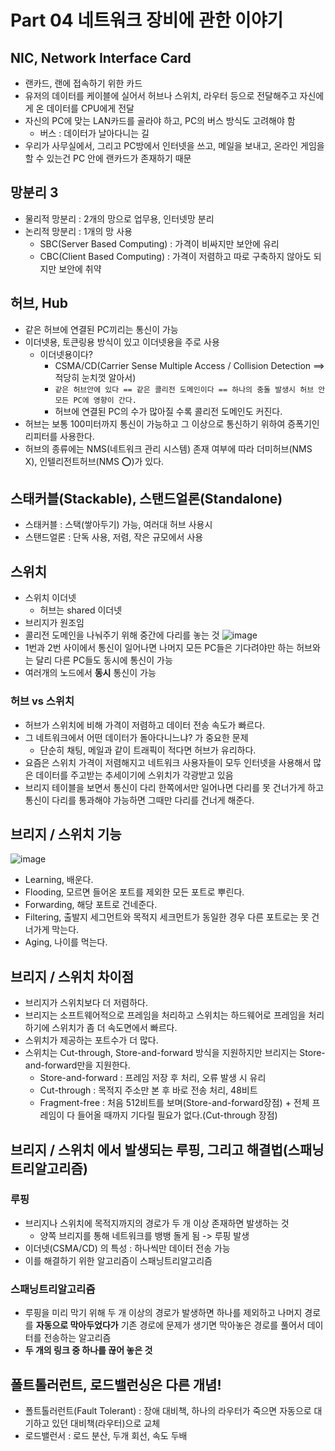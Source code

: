 # Part 04 네트워크 장비에 관한 이야기

## NIC, Network Interface Card
- 랜카드, 랜에 접속하기 위한 카드 
- 유저의 데이터를 케이블에 실어서 허브나 스위치, 라우터 등으로 전달해주고 자신에게 온 데이터를 CPU에게 전달
- 자신의 PC에 맞는 LAN카드를 골라야 하고, PC의 버스 방식도 고려해야 함
  - 버스 : 데이터가 날아다니는 길
- 우리가 사무실에서, 그리고 PC방에서 인터넷을 쓰고, 메일을 보내고, 온라인 게임을 할 수 있는건 PC 안에 랜카드가 존재하기 때문

## 망분리 3
- 물리적 망분리 : 2개의 망으로 업무용, 인터넷망 분리
- 논리적 망분리 : 1개의 망 사용
  - SBC(Server Based Computing) : 가격이 비싸지만 보안에 유리
  - CBC(Client Based Computing) : 가격이 저렴하고 따로 구축하지 않아도 되지만 보안에 취약

## 허브, Hub
- 같은 허브에 연결된 PC끼리는 통신이 가능
- 이더넷용, 토큰링용 방식이 있고 이더넷용을 주로 사용
  - 이더넷용이다?
    - CSMA/CD(Carrier Sense Multiple Access / Collision Detection ==> 적당히 눈치껏 알아서)
    - `같은 허브안에 있다 == 같은 콜리전 도메인이다 == 하나의 충돌 발생시 허브 안 모든 PC에 영향이 간다.`
    - 허브에 연결된 PC의 수가 많아질 수록 콜리전 도메인도 커진다.
- 허브는 보통 100미터까지 통신이 가능하고 그 이상으로 통신하기 위하여 증폭기인 리피터를 사용한다.
- 허브의 종류에는 NMS(네트워크 관리 시스템) 존재 여부에 따라 더미허브(NMS X), 인텔리전트허브(NMS ⭕)가 있다.

## 스태커블(Stackable), 스탠드얼론(Standalone)
- 스태커블 : 스택(쌓아두기) 가능, 여러대 허브 사용시  
- 스탠드얼론 : 단독 사용, 저렴, 작은 규모에서 사용

## 스위치
- 스위치 이더넷
  - 허브는 shared 이더넷
- 브리지가 원조임
- 콜리전 도메인을 나눠주기 위해 중간에 다리를 놓는 것
![image](https://github.com/boboram/TIL/assets/14108487/11e989fa-5a2f-4ba6-b991-9a705c39f140)
- 1번과 2번 사이에서 통신이 일어나면 나머지 모든 PC들은 기다려야만 하는 허브와는 달리 다른 PC들도 동시에 통신이 가능
- 여러개의 노드에서 **동시** 통신이 가능

### 허브 vs 스위치
- 허브가 스위치에 비해 가격이 저렴하고 데이터 전송 속도가 빠르다.
- 그 네트워크에서 어떤 데이터가 돌아다니느냐? 가 중요한 문제
  - 단순히 채팅, 메일과 같이 트래픽이 적다면 허브가 유리하다.
- 요즘은 스위치 가격이 저렴해지고 네트워크 사용자들이 모두 인터넷을 사용해서 많은 데이터를 주고받는 추세이기에 스위치가 각광받고 있음
- 브리지 테이블을 보면서 통신이 다리 한쪽에서만 일어나면 다리를 못 건너가게 하고 통신이 다리를 통과해야 가능하면 그때만 다리를 건너게 해준다.

## 브리지 / 스위치 기능
![image](https://github.com/boboram/TIL/assets/14108487/4a78bd15-5b2b-46d0-ae38-4eb55914635b)
- Learning, 배운다.
- Flooding, 모르면 들어온 포트를 제외한 모든 포트로 뿌린다. 
- Forwarding, 해당 포트로 건네준다. 
- Filtering, 출발지 세그먼트와 목적지 세크먼트가 동일한 경우 다른 포트로는 못 건너가게 막는다.
- Aging, 나이를 먹는다.

## 브리지 / 스위치 차이점
- 브리지가 스위치보다 더 저렴하다.
- 브리지는 소프트웨어적으로 프레임을 처리하고 스위치는 하드웨어로 프레임을 처리하기에 스위치가 좀 더 속도면에서 빠르다.
- 스위치가 제공하는 포트수가 더 많다.
- 스위치는 Cut-through, Store-and-forward 방식을 지원하지만 브리지는 Store-and-forward만을 지원한다.
  - Store-and-forward : 프레임 저장 후 처리, 오류 발생 시 유리
  - Cut-through : 목적지 주소만 본 후 바로 전송 처리, 48비트
  - Fragment-free : 처음 512비트를 보며(Store-and-forward장점) + 전체 프레임이 다 들어올 때까지 기다릴 필요가 없다.(Cut-through 장점)

## 브리지 / 스위치 에서 발생되는 루핑, 그리고 해결법(스패닝트리알고리즘) 

### 루핑
- 브리지나 스위치에 목적지까지의 경로가 두 개 이상 존재하면 발생하는 것
  - 양쪽 브리지를 통해 네트워크를 뱅뱅 돌게 됨 -> 루핑 발생
- 이더넷(CSMA/CD) 의 특성 : 하나씩만 데이터 전송 가능
- 이를 해결하기 위한 알고리즘이 스패닝트리알고리즘

### 스패닝트리알고리즘 
- 루핑을 미리 막기 위해 두 개 이상의 경로가 발생하면 하나를 제외하고 나머지 경로를 **자동으로 막아두었다가** 기존 경로에 문제가 생기면 막아놓은 경로를 풀어서 데이터를 전송하는 알고리즘
- **두 개의 링크 중 하나를 끊어 놓은 것**

## 폴트톨러런트, 로드밸런싱은 다른 개념! 
- 폴트톨러런트(Fault Tolerant) : 장애 대비책, 하나의 라우터가 죽으면 자동으로 대기하고 있던 대비책(라우터)으로 교체
- 로드밸런서 : 로드 분산, 두개 회선, 속도 두배

